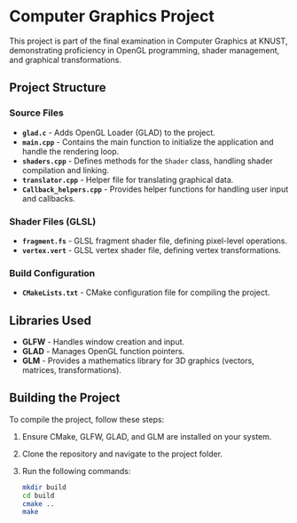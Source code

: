 # Computer Graphics Project

This project is part of the final examination in Computer Graphics at KNUST, demonstrating proficiency in OpenGL programming, shader management, and graphical transformations.

## Project Structure

### Source Files

- **`glad.c`** - Adds OpenGL Loader (GLAD) to the project.
- **`main.cpp`** - Contains the main function to initialize the application and handle the rendering loop.
- **`shaders.cpp`** - Defines methods for the `Shader` class, handling shader compilation and linking.
- **`translator.cpp`** - Helper file for translating graphical data.
- **`Callback_helpers.cpp`** - Provides helper functions for handling user input and callbacks.

### Shader Files (GLSL)

- **`fragment.fs`** - GLSL fragment shader file, defining pixel-level operations.
- **`vertex.vert`** - GLSL vertex shader file, defining vertex transformations.

### Build Configuration

- **`CMakeLists.txt`** - CMake configuration file for compiling the project.

## Libraries Used

- **GLFW** - Handles window creation and input.
- **GLAD** - Manages OpenGL function pointers.
- **GLM** - Provides a mathematics library for 3D graphics (vectors, matrices, transformations).

## Building the Project

To compile the project, follow these steps:

1. Ensure CMake, GLFW, GLAD, and GLM are installed on your system.
2. Clone the repository and navigate to the project folder.
3. Run the following commands:

   ```bash
   mkdir build
   cd build
   cmake ..
   make
